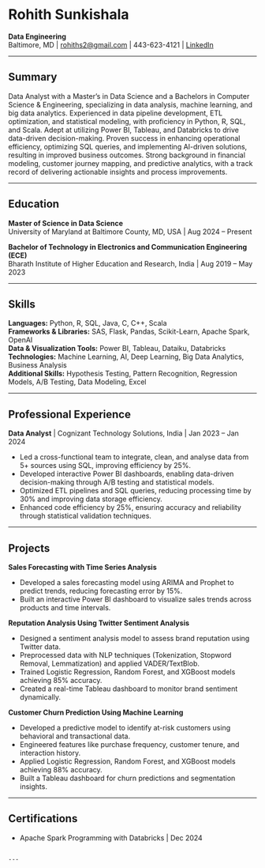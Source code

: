 # Rohith Sunkishala
**Data Engineering**  
Baltimore, MD | [rohiths2@gmail.com](mailto:rohiths2@gmail.com) | 443-623-4121 | [LinkedIn](https://www.linkedin.com)

---

## Summary
Data Analyst with a Master’s in Data Science and a Bachelors in Computer Science & Engineering, specializing in data analysis, machine learning, and big data analytics. Experienced in data pipeline development, ETL optimization, and statistical modeling, with proficiency in Python, R, SQL, and Scala. Adept at utilizing Power BI, Tableau, and Databricks to drive data-driven decision-making. Proven success in enhancing operational efficiency, optimizing SQL queries, and implementing AI-driven solutions, resulting in improved business outcomes. Strong background in financial modeling, customer journey mapping, and predictive analytics, with a track record of delivering actionable insights and process improvements.

---

## Education
**Master of Science in Data Science**  
University of Maryland at Baltimore County, MD, USA | Aug 2024 – Present

**Bachelor of Technology in Electronics and Communication Engineering (ECE)**  
Bharath Institute of Higher Education and Research, India | Aug 2019 – May 2023

---

## Skills
**Languages:** Python, R, SQL, Java, C, C++, Scala  
**Frameworks & Libraries:** SAS, Flask, Pandas, Scikit-Learn, Apache Spark, OpenAI  
**Data & Visualization Tools:** Power BI, Tableau, Dataiku, Databricks  
**Technologies:** Machine Learning, AI, Deep Learning, Big Data Analytics, Business Analysis  
**Additional Skills:** Hypothesis Testing, Pattern Recognition, Regression Models, A/B Testing, Data Modeling, Excel

---

## Professional Experience
**Data Analyst** | Cognizant Technology Solutions, India | Jan 2023 – Jan 2024  
- Led a cross-functional team to integrate, clean, and analyse data from 5+ sources using SQL, improving efficiency by 25%.  
- Developed interactive Power BI dashboards, enabling data-driven decision-making through A/B testing and statistical models.  
- Optimized ETL pipelines and SQL queries, reducing processing time by 30% and improving data storage efficiency.  
- Enhanced code efficiency by 25%, ensuring accuracy and reliability through statistical validation techniques.

---

## Projects
**Sales Forecasting with Time Series Analysis**  
- Developed a sales forecasting model using ARIMA and Prophet to predict trends, reducing forecasting error by 15%.  
- Built an interactive Power BI dashboard to visualize sales trends across products and time intervals.

**Reputation Analysis Using Twitter Sentiment Analysis**  
- Designed a sentiment analysis model to assess brand reputation using Twitter data.  
- Preprocessed data with NLP techniques (Tokenization, Stopword Removal, Lemmatization) and applied VADER/TextBlob.  
- Trained Logistic Regression, Random Forest, and XGBoost models achieving 85% accuracy.  
- Created a real-time Tableau dashboard to monitor brand sentiment dynamically.

**Customer Churn Prediction Using Machine Learning**  
- Developed a predictive model to identify at-risk customers using behavioral and transactional data.  
- Engineered features like purchase frequency, customer tenure, and interaction history.  
- Applied Logistic Regression, Random Forest, and XGBoost models achieving 88% accuracy.  
- Built a Tableau dashboard for churn predictions and segmentation insights.

---

## Certifications
- Apache Spark Programming with Databricks | Dec 2024
```

---

